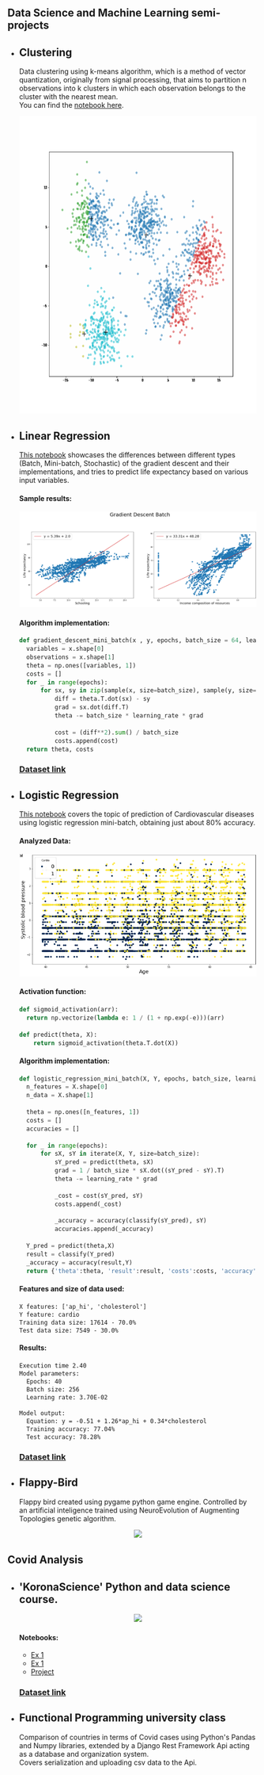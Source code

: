 [tags]: <> (Python, AI, Machine Learning, Pandas, Numpy, NEAT, Django)
Data Science and Machine Learning semi-projects
---
* Clustering
  ---
  Data clustering using k-means algorithm, which is a method of vector quantization, originally from signal processing, that aims to partition n observations into k clusters in which each observation belongs to the cluster with the nearest mean.   
  You can find the [notebook here](https://github.com/Raff-dev/Data-Science/blob/main/MachineLearning/Clustering/KMeansClustering.ipynb).
  <p align="center">
  <img  width="600" height="600" src="MachineLearning/Clustering/kmeans_clustering_animation.gif"/>
  </p>
* Linear Regression
  ---
  [This notebook](https://github.com/Raff-dev/Data-Science/blob/main/MachineLearning/linear_regression.ipynb)
  showcases the differences between different types (Batch, Mini-batch, Stochastic) of the gradient descent and their implementations, and tries to predict life expectancy based on various input variables.
  
  #### Sample results:
  <p align="center">
  <img src="preview/machinelearning_gradient_descent.png"/>
  </p>
  
  #### Algorithm implementation:
  ```python
  def gradient_descent_mini_batch(x , y, epochs, batch_size = 64, learning_rate = 10**-6):
    variables = x.shape[0]
    observations = x.shape[1]
    theta = np.ones([variables, 1])
    costs = []
    for _ in range(epochs):
        for sx, sy in zip(sample(x, size=batch_size), sample(y, size=batch_size)):
            diff = theta.T.dot(sx) - sy
            grad = sx.dot(diff.T)
            theta -= batch_size * learning_rate * grad

            cost = (diff**2).sum() / batch_size
            costs.append(cost)
    return theta, costs
   ```
  
  ### [Dataset link](https://www.kaggle.com/sulianova/cardiovascular-disease-dataset)   
  
  
* Logistic  Regression
  ---
  [This notebook](https://github.com/Raff-dev/Data-Science/blob/main/MachineLearning/logistic_regression.ipynb)
  covers the topic of prediction of Cardiovascular diseases using logistic regression mini-batch, obtaining just about 80% accuracy.
  
  #### Analyzed Data:
    <p align="center">
    <img src="preview/machinelearning_logistic_cardio.png">
    </p>

  #### Activation function:
    ```python
    def sigmoid_activation(arr):
      return np.vectorize(lambda e: 1 / (1 + np.exp(-e)))(arr)

    def predict(theta, X):
        return sigmoid_activation(theta.T.dot(X))
  ```

  #### Algorithm implementation:
    ```python
    def logistic_regression_mini_batch(X, Y, epochs, batch_size, learning_rate):
      n_features = X.shape[0]
      n_data = X.shape[1]

      theta = np.ones([n_features, 1])
      costs = []
      accuracies = []

      for _ in range(epochs):
          for sX, sY in iterate(X, Y, size=batch_size):
              sY_pred = predict(theta, sX)
              grad = 1 / batch_size * sX.dot((sY_pred - sY).T)
              theta -= learning_rate * grad

              _cost = cost(sY_pred, sY)
              costs.append(_cost)

              _accuracy = accuracy(classify(sY_pred), sY)
              accuracies.append(_accuracy)

      Y_pred = predict(theta,X)
      result = classify(Y_pred)
      _accuracy = accuracy(result,Y)
      return {'theta':theta, 'result':result, 'costs':costs, 'accuracy':_accuracy}
    ```
    
  #### Features and size of data used:
  ```
  X features: ['ap_hi', 'cholesterol']
  Y feature: cardio
  Training data size: 17614 - 70.0%
  Test data size: 7549 - 30.0%
  ```

  #### Results:
  ```
  Execution time 2.40
  Model parameters:
    Epochs: 40
    Batch size: 256
    Learning rate: 3.70E-02

  Model output:
    Equation: y = -0.51 + 1.26*ap_hi + 0.34*cholesterol
    Training accuracy: 77.04%
    Test accuracy: 78.28%
  ```
  ### [Dataset link](https://www.kaggle.com/kumarajarshi/life-expectancy-who)   
  

* Flappy-Bird
  ---
  Flappy bird created using pygame python game engine.
  Controlled by an artificial inteligence trained using NeuroEvolution of Augmenting Topologies genetic algorithm.
  <p align="center">
  <img src="preview/preview.gif" height="500"/>
  </p>



Covid Analysis
---
* 'KoronaScience' Python and data science course.
  ---
  <p align="center">
  <img src="preview/covid_bydatepoland.png"/>
  </p>
  
  #### Notebooks:
  * [Ex 1](https://github.com/Raff-dev/Data-Science/blob/main/CovidAnalysis/Korona%20Science/hw1.ipynb)
  * [Ex 1](https://github.com/Raff-dev/Data-Science/blob/main/CovidAnalysis/Korona%20Science/hw2.ipynb)
  * [Project](https://github.com/Raff-dev/Data-Science/blob/main/CovidAnalysis/Korona%20Science/KoronaScience4.ipynb)
  
  ### [Dataset link](https://raw.githubusercontent.com/CSSEGISandData/COVID-19/master/csse_covid_19_data)   

* Functional Programming university class
  ---
  Comparison of countries in terms of Covid cases using Python's Pandas and Numpy libraries, 
  extended by a Django Rest Framework Api acting as a database and organization system.   
  Covers serialization and uploading csv data to the Api.

